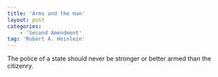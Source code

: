```yaml
---
title: 'Arms and the man'
layout: post
categories:
    - 'Second Amendment'
tag: 'Robert A. Heinlein'
---
```


The police of a state should never be stronger or better armed than the citizenry.